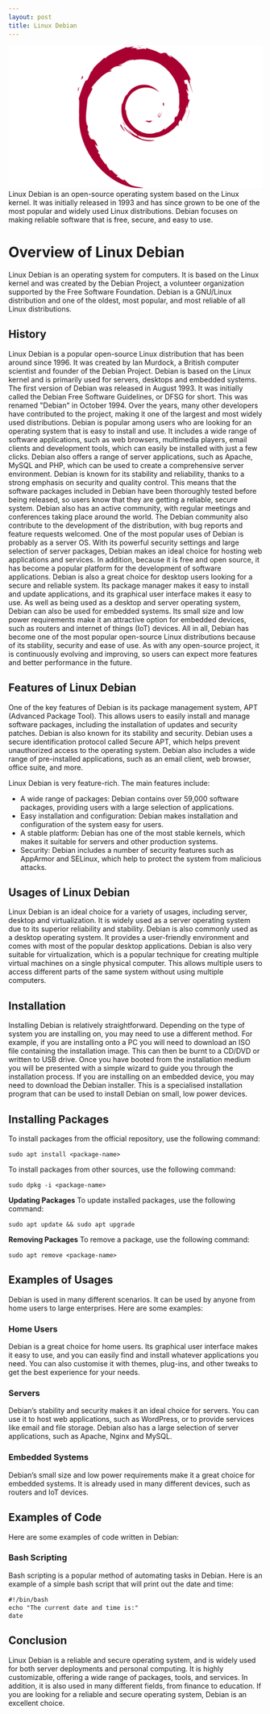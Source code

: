 ```yaml
---
layout: post
title: Linux Debian
---
```

<div class="row">
    <div class="col-sm-2">
        <img src="/images/debian-logo.png" alt="debian logo"/>
    </div>
    <div class="col-sm-10">
        Linux Debian is an open-source operating system based on the Linux kernel. It was initially released in 1993 and has since grown to be one of the most popular and widely used Linux distributions. Debian focuses on making reliable software that is free, secure, and easy to use.
    </div>
</div>

# Overview of Linux Debian

Linux Debian is an operating system for computers. It is based on the Linux kernel and was created by the Debian
Project, a volunteer organization supported by the Free Software Foundation. Debian is a GNU/Linux distribution and one
of the oldest, most popular, and most reliable of all Linux distributions.

## History

Linux Debian is a popular open-source Linux distribution that has been around since 1996. It was created by Ian Murdock,
a British computer scientist and founder of the Debian Project. Debian is based on the Linux kernel and is primarily
used for servers, desktops and embedded systems.
The first version of Debian was released in August 1993. It was initially called the Debian Free Software Guidelines, or
DFSG for short. This was renamed "Debian" in October 1994. Over the years, many other developers have contributed to the
project, making it one of the largest and most widely used distributions.
Debian is popular among users who are looking for an operating system that is easy to install and use. It includes a
wide range of software applications, such as web browsers, multimedia players, email clients and development tools,
which can easily be installed with just a few clicks. Debian also offers a range of server applications, such as Apache,
MySQL and PHP, which can be used to create a comprehensive server environment.
Debian is known for its stability and reliability, thanks to a strong emphasis on security and quality control. This
means that the software packages included in Debian have been thoroughly tested before being released, so users know
that they are getting a reliable, secure system.
Debian also has an active community, with regular meetings and conferences taking place around the world. The Debian
community also contribute to the development of the distribution, with bug reports and feature requests welcomed.
One of the most popular uses of Debian is probably as a server OS. With its powerful security settings and large
selection of server packages, Debian makes an ideal choice for hosting web applications and services. In addition,
because it is free and open source, it has become a popular platform for the development of software applications.
Debian is also a great choice for desktop users looking for a secure and reliable system. Its package manager makes it
easy to install and update applications, and its graphical user interface makes it easy to use.
As well as being used as a desktop and server operating system, Debian can also be used for embedded systems. Its small
size and low power requirements make it an attractive option for embedded devices, such as routers and internet of
things (IoT) devices.
All in all, Debian has become one of the most popular open-source Linux distributions because of its stability, security
and ease of use. As with any open-source project, it is continuously evolving and improving, so users can expect more
features and better performance in the future.

## Features of Linux Debian

One of the key features of Debian is its package management system, APT (Advanced Package Tool). This allows users to
easily install and manage software packages, including the installation of updates and security patches.
Debian is also known for its stability and security. Debian uses a secure identification protocol called Secure APT,
which helps prevent unauthorized access to the operating system.
Debian also includes a wide range of pre-installed applications, such as an email client, web browser, office suite, and
more.

Linux Debian is very feature-rich. The main features include:

* A wide range of packages: Debian contains over 59,000 software packages, providing users with a large selection of
  applications.
* Easy installation and configuration: Debian makes installation and configuration of the system easy for users.
* A stable platform: Debian has one of the most stable kernels, which makes it suitable for servers and other production
  systems.
* Security: Debian includes a number of security features such as AppArmor and SELinux, which help to protect the system
  from malicious attacks.

## Usages of Linux Debian

Linux Debian is an ideal choice for a variety of usages, including server, desktop and virtualization. It is widely used
as a server operating system due to its superior reliability and stability.
Debian is also commonly used as a desktop operating system. It provides a user-friendly environment and comes with most
of the popular desktop applications.
Debian is also very suitable for virtualization, which is a popular technique for creating multiple virtual machines on
a single physical computer. This allows multiple users to access different parts of the same system without using
multiple computers.

## Installation

Installing Debian is relatively straightforward. Depending on the type of system you are installing on, you may need to
use a different method.
For example, if you are installing onto a PC you will need to download an ISO file containing the installation image.
This can then be burnt to a CD/DVD or written to USB drive. Once you have booted from the installation medium you will
be presented with a simple wizard to guide you through the installation process.
If you are installing on an embedded device, you may need to download the Debian installer. This is a specialised
installation program that can be used to install Debian on small, low power devices.

## Installing Packages

To install packages from the official repository, use the following command:

```
sudo apt install <package-name>
```

To install packages from other sources, use the following command:

```
sudo dpkg -i <package-name>
```

**Updating Packages**
To update installed packages, use the following command:

```
sudo apt update && sudo apt upgrade
```

**Removing Packages**
To remove a package, use the following command:

```
sudo apt remove <package-name>
```

## Examples of Usages

Debian is used in many different scenarios. It can be used by anyone from home users to large enterprises. Here are some
examples:

### Home Users

Debian is a great choice for home users. Its graphical user interface makes it easy to use, and you can easily find and
install whatever applications you need. You can also customise it with themes, plug-ins, and other tweaks to get the
best experience for your needs.

### Servers

Debian’s stability and security makes it an ideal choice for servers. You can use it to host web applications, such as
WordPress, or to provide services like email and file storage. Debian also has a large selection of server applications,
such as Apache, Nginx and MySQL.

### Embedded Systems

Debian’s small size and low power requirements make it a great choice for embedded systems. It is already used in many
different devices, such as routers and IoT devices.

## Examples of Code

Here are some examples of code written in Debian:

### Bash Scripting

Bash scripting is a popular method of automating tasks in Debian. Here is an example of a simple bash script that will
print out the date and time:

```
#!/bin/bash
echo "The current date and time is:"
date
```

## Conclusion

Linux Debian is a reliable and secure operating system, and is widely used for both server deployments and personal
computing. It is highly customizable, offering a wide range of packages, tools, and services. In addition, it is also
used in many different fields, from finance to education.
If you are looking for a reliable and secure operating system, Debian is an excellent choice.
